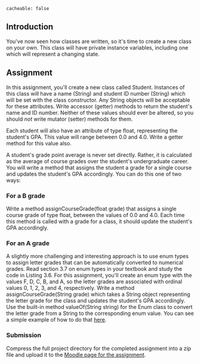 ```
cacheable: false
```

## Introduction

You've now seen how classes are written, so it's time to create a new class on your own. This class will have private instance variables, including one which will represent a changing state.

## Assignment

In this assignment, you'll create a new class called <span class="codefont">Student</span>. Instances of this class will have a name (String) and student ID number (String) which will be set with the class constructor. Any String objects will be acceptable for these attributes. Write accessor (getter) methods to return the student's name and ID number. Neither of these values should ever be altered, so you should *not* write mutator (setter) methods for them.  

Each student will also have an attribute of type <span class="codefont">float</span>, representing the student's GPA. This value will range between 0.0 and 4.0. Write a getter method for this value also.

A student's grade point average is never set directly. Rather, it is calculated as the average of course grades over the student's undergraduate career. You will write a method that assigns the student a grade for a single course and updates the student's GPA accordingly. You can do this one of two ways:

### For a B grade

Write a method <span class="codefont">assignCourseGrade(float grade)</span> that assigns a single course grade of type float, between the values of 0.0 and 4.0. Each time this method is called with a grade for a class, it should update the student's GPA accordingly.

### For an A grade

A slightly more challenging and interesting approach is to use <span class="codefont">enum</span> types to assign letter grades that can be automatically converted to numerical grades. Read section 3.7 on <span class="codefont">enum</span> types in your textbook and study the code in Listing 3.6. For this assignment, you'll create an enum type with the values
<span class="codefont">F</span>,
<span class="codefont">D</span>,
<span class="codefont">C</span>,
<span class="codefont">B</span>,
and <span class="codefont">A</span>, so the letter grades are associated with ordinal values 0, 1, 2, 3, and 4, respectively. Write a method <span class="codefont">assignCourseGrade(String grade)</span> which takes a <span class="codefont">String</span> object representing the letter grade for the class and updates the student's GPA accordingly. Use the built-in method <span class="codefont">valueOf(String string)</span> for the <span class="codefont">Enum</span> class to convert the letter grade from a <span class="codefont">String</span> to the corresponding enum value. You can see a simple example of how to do that [here](http://stackoverflow.com/questions/604424/convert-a-string-to-an-enum-in-java).

### Submission

Compress the full project directory for the completed assignment into a zip file and upload it to the [Moodle page for the assignment](https://moodle.pugetsound.edu/moodle/mod/assign/view.php?id=323265).
